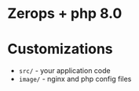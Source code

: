 # Zerops + php 8.0

# Customizations

* `src/`  - your application code
* `image/` - nginx and php config files

